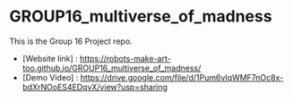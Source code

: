 # GROUP16_multiverse_of_madness
This is the Group 16 Project repo.
- [Website link] : https://robots-make-art-too.github.io/GROUP16_multiverse_of_madness/
- [Demo Video] : https://drive.google.com/file/d/1Pum6vIqWMF7nOc8x-bdXrNOoES4EDqvX/view?usp=sharing
